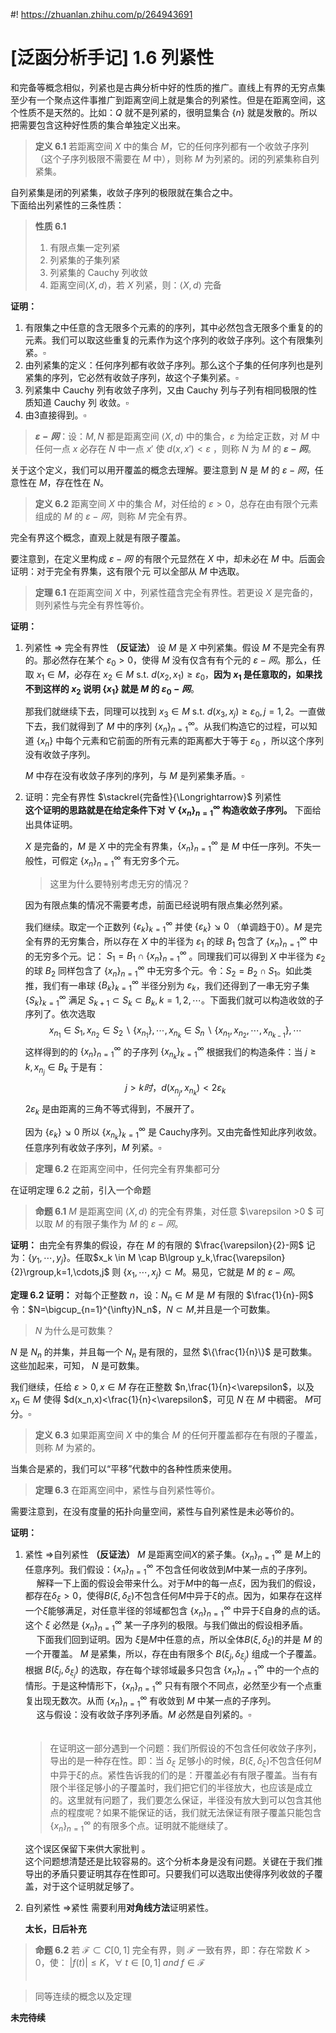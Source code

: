 #! https://zhuanlan.zhihu.com/p/264943691
# [泛函分析手记] 1.6 列紧性
和完备等概念相似，列紧也是古典分析中好的性质的推广。直线上有界的无穷点集至少有一个聚点这件事推广到距离空间上就是集合的列紧性。但是在距离空间，这个性质不是天然的。比如：$Q$ 就不是列紧的，很明显集合 $\{n\}$ 就是发散的。所以把需要包含这种好性质的集合单独定义出来。
> **定义 6.1** 若距离空间 $X$ 中的集合 $M$，它的任何序列都有一个收敛子序列（这个子序列极限不需要在 $M$ 中），则称 $M$ 为列紧的。闭的列紧集称自列紧集。

自列紧集是闭的列紧集，收敛子序列的极限就在集合之中。  
下面给出列紧性的三条性质：
> **性质 6.1** 
> 1. 有限点集一定列紧
> 2. 列紧集的子集列紧
> 3. 列紧集的 Cauchy 列收敛
> 4. 距离空间$\langle X,d \rangle$，若 $X$ 列紧，则：$\langle X,d \rangle$ 完备
 
**证明：**
1. 有限集之中任意的含无限多个元素的的序列，其中必然包含无限多个重复的的元素。我们可以取这些重复的元素作为这个序列的收敛子序列。这个有限集列紧。$\square$
2. 由列紧集的定义：任何序列都有收敛子序列。那么这个子集的任何序列也是列紧集的序列，它必然有收敛子序列，故这个子集列紧。$\square$
3. 列紧集中 Cauchy 列有收敛子序列，又由 Cauchy 列与子列有相同极限的性质知道 Cauchy 列 收敛。$\square$
4. 由3直接得到。$\square$

> **$\varepsilon-网$**：设：$M,N$ 都是距离空间 $\langle X,d\rangle$ 中的集合，$\varepsilon$ 为给定正数，对 $M$ 中任何一点 $x$ 必存在 $N$ 中一点 $x'$ 使 $d(x,x')<\varepsilon$ ，则称 $N$ 为 $M$ 的 **$\varepsilon-网$**。

关于这个定义，我们可以用开覆盖的概念去理解。要注意到 $N$ 是 $M$ 的 $\varepsilon-网$，任意性在 $M$，存在性在 $N$。

>**定义 6.2** 距离空间 $X$ 中的集合 $M$，对任给的 $\varepsilon>0$，总存在由有限个元素组成的 $M$ 的 $\varepsilon-网$，则称 $M$ 完全有界。

完全有界这个概念，直观上就是有限子覆盖。

要注意到，在定义里构成 $\varepsilon-网$ 的有限个元显然在 $X$ 中，却未必在 $M$ 中。后面会证明：对于完全有界集，这有限个元         可以全部从 $M$ 中选取。

> **定理 6.1** 在距离空间 $X$ 中，列紧性蕴含完全有界性。若更设 $X$ 是完备的，则列紧性与完全有界性等价。

**证明：**
1. 列紧性 $\Rightarrow$ 完全有界性    **（反证法）** 设 $M$ 是 $X$ 中列紧集。假设 $M$ 不是完全有界的。那必然存在某个 $\varepsilon_0 > 0$，使得 $M$ 没有仅含有有个元的 $\varepsilon-网$。那么，任取 $x_1 \in M$，必存在 $x_2 \in M$ s.t. $d(x_2,x_1) \geqslant \varepsilon_0$，**因为 $x_1$ 是任意取的，如果找不到这样的 $x_2$ 说明 $\{x_1\}$ 就是 $M$ 的 $\varepsilon_0-网$**。
　

    那我们就继续下去，同理可以找到 $x_3\in M$ s.t. $d(x_3,x_j)\geqslant \varepsilon_0,j=1,2$。一直做下去，我们就得到了 $M$ 中的序列 $\{x_n\}_{n=1}^{\infty}$。从我们构造它的过程，可以知道 $\{x_n\}$ 中每个元素和它前面的所有元素的距离都大于等于 $\varepsilon_0$ ，所以这个序列没有收敛子序列。
　

    $M$ 中存在没有收敛子序列的序列，与 $M$ 是列紧集矛盾。$\square$
 
1. 证明：完全有界性 $\stackrel{完备性}{\Longrightarrow}$ 列紧性  
**这个证明的思路就是在给定条件下对 $\forall\,\{x_n\}_{n=1}^{\infty}$ 构造收敛子序列。** 下面给出具体证明。 


    $X$ 是完备的，$M$ 是 $X$ 中的完全有界集，$\{x_n\}_{n=1}^{\infty}$ 是 $M$ 中任一序列。不失一般性，可假定 $\{x_n\}_{n=1}^{\infty}$ 有无穷多个元。

   >这里为什么要特别考虑无穷的情况？

    因为有限点集的情况不需要考虑，前面已经说明有限点集必然列紧。
    
    
    我们继续。取定一个正数列 $\{\varepsilon_k\}_{k=1}^{\infty}$ 并使 $\{\varepsilon_k\}\searrow0$ （单调趋于0）。$M$ 是完全有界的无穷集合，所以存在 $X$ 中的半径为 $\varepsilon_1$ 的球 $B_1$ 包含了 $\{x_n\}_{n=1}^{\infty}$ 中的无穷多个元。记： $S_1=B_1\cap\{x_n\}_{n=1}^{\infty}$ 。同理我们可以得到 $X$ 中半径为 $\varepsilon_2$ 的球 $B_2$ 同样包含了 $\{x_n\}_{n=1}^{\infty}$ 中无穷多个元。令：$S_2=B_2\cap S_1$。如此类推，我们有一串球 $\{B_k\}_{k=1}^{\infty}$ 半径分别为 $\varepsilon_k$，我们还得到了一串无穷子集 $\{S_k\}_{k=1}^{\infty}$ 满足 $S_{k+1}\subset S_k \subset B_k,k=1,2,\cdots$。下面我们就可以构造收敛的子序列了。依次选取
    $$
    x_{n_1}\in S_1,x_{n_2}\in S_2\backslash\{x_{n_1}\},\cdots,x_{n_k} \in S_n\backslash\{x_{n_1},x_{n_2},\cdots,x_{n_{k-1}}\},\cdots
    $$
    这样得到的的 $\{x_n\}_{n=1}^{\infty}$ 的子序列 $\{x_{n_{k}}\}_{k=1}^{\infty}$ 根据我们的构造条件：当 $j\geqslant k,x_{n_j}\in B_k$ 于是有：
    $$
    j>k时，d(x_{n_j},x_{n_k})<2\varepsilon_k
    $$
    $2\varepsilon_k$ 是由距离的三角不等式得到，不展开了。
    
    
    因为 $\{\varepsilon_k\}\searrow0$ 所以 $\{x_{n_{k}}\}_{k=1}^{\infty}$ 是 Cauchy序列。又由完备性知此序列收敛。任意序列有收敛子序列，$M$ 列紧。$\square$

> **定理 6.2** 在距离空间中，任何完全有界集都可分

在证明定理 6.2 之前，引入一个命题
> **命题 6.1** $M$ 是距离空间 $\langle X,d\rangle$ 的完全有界集，对任意 $\varepsilon >0 $ 可以取 $M$ 的有限子集作为 $M$ 的 $\varepsilon-网$。

**证明：** 由完全有界集的假设，存在 $M$ 的有限的 $\frac{\varepsilon}{2}-网$ 记为：$\{y_1, \cdots ,y_j\}$。任取$x_k \in M \cap B\lgroup y_k,\frac{\varepsilon}{2}\rgroup,k=1,\cdots,j$ 则 $\{x_1,\cdots ,x_j\}\subset M$。易见，它就是 $M$ 的 $\varepsilon-网$。

**定理 6.2 证明：** 对每个正整数 $n$，设：$N_n\in M$ 是 $M$ 有限的 $\frac{1}{n}-网$ 令：$N=\bigcup_{n=1}^{\infty}N_n$，$N \subset M$,并且是一个可数集。

> $N$ 为什么是可数集？

$N$ 是 $N_n$ 的并集，并且每一个 $N_n$ 是有限的，显然 $\{\frac{1}{n}\}$ 是可数集。这些加起来，可知， $N$ 是可数集。

我们继续，任给 $\varepsilon >0,x\in M$ 存在正整数 $n,\frac{1}{n}<\varepsilon$，以及 $x_n\in M$ 使得 $d(x_n,x)<\frac{1}{n}<\varepsilon$，可见 $N$ 在 $M$ 中稠密。 $M$可分。$\square$

> **定义 6.3** 如果距离空间 $X$ 中的集合 $M$ 的任何开覆盖都存在有限的子覆盖，则称 $M$ 为紧的。

当集合是紧的，我们可以“平移”代数中的各种性质来使用。

> **定理 6.3** 在距离空间中，紧性与自列紧性等价。

需要注意到，在没有度量的拓扑向量空间，紧性与自列紧性是未必等价的。

**证明：**
1. 紧性 $\Longrightarrow$自列紧性
   **（反证法）** $M$ 是距离空间$X$的紧子集。$\{x_n\}_{n=1}^{\infty}$ 是 $M$上的任意序列。我们假设：$\{x_n\}_{n=1}^{\infty}$ 不包含任何收敛到$M$中某一点的子序列。   
   　
   解释一下上面的假设会带来什么。对于$M$中的每一点$\xi$，因为我们的假设，都存在$\delta_\xi >0$，使得$B(\xi,\delta_\xi)$不包含任何$M$中异于$\xi$的点。因为，如果存在这样一个$\xi$能够满足，对任意半径的邻域都包含 $\{x_n\}_{n=1}^{\infty}$ 中异于$\xi$自身的点的话。这个 $\xi$ 必然是 $\{x_n\}_{n=1}^{\infty}$ 某一子序列的极限。与我们做出的假设相矛盾。  
   　
   下面我们回到证明。因为 $\xi$是$M$中任意的点，所以全体$B(\xi,\delta_\xi)$的并是 $M$ 的一个开覆盖。 $M$ 是紧集，所以，存在由有限多个 $B(\xi_j,\delta_{\xi_j})$ 组成一个子覆盖。根据 $B(\xi_j,\delta_{\xi_j})$ 的选取，存在每个球邻域最多只包含 $\{x_n\}_{n=1}^{\infty}$ 中的一个点的情形。于是这种情形下，$\{x_n\}_{n=1}^{\infty}$ 只有有限个不同点，必然至少有一个点重复出现无数次。从而 $\{x_n\}_{n=1}^{\infty}$ 有收敛到 $M$ 中某一点的子序列。  
   　
   这与假设：没有收敛子序列矛盾。$M$ 必然是自列紧的。$\square$  
   　

    > 在证明这一部分遇到一个问题：我们所假设的不包含任何收敛子序列，导出的是一种存在性。即：当 $\delta_\xi$ 足够小的时候，$B(\xi,\delta_\xi)$不包含任何$M$中异于$\xi$的点。紧性告诉我的们的是：开覆盖必有有限子覆盖。当有有限个半径足够小的子覆盖时，我们把它们的半径放大，也应该是成立的。这里就有问题了，我们要怎么保证，半径没有放大到可以包含其他点的程度呢？如果不能保证的话，我们就无法保证有限子覆盖只能包含 $\{x_n\}_{n=1}^{\infty}$ 的有限多个点。证明就不能继续了。

    这个误区保留下来供大家批判 。  
    这个问题想清楚还是比较容易的。这个分析本身是没有问题。关键在于我们推导出的矛盾只要证明其存在性即可。只要我们可以选取出使得序列收敛的子覆盖，对于这个证明就足够了。

2. 自列紧性 $\Longrightarrow$紧性
   需要利用**对角线方法**证明紧性。
   　

   **太长，日后补充** 

> **命题 6.2** 若 $\mathscr{F} \subset C[0,1]$ 完全有界，则 $\mathscr{F}$ 一致有界，即：存在常数 $K>0$，使：
$\lvert f(t) \rvert \leqslant K ，\forall \;t \in [0,1] \; and  \; f\in \mathscr{F}$  
　

> 同等连续的概念以及定理

**未完待续**
